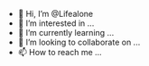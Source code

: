 - 👋 Hi, I’m @Lifealone
- 👀 I’m interested in ...
- 🌱 I’m currently learning ...
- 💞️ I’m looking to collaborate on ...
- 📫 How to reach me ...

<!---
Lifealone/Lifealone is a ✨ special ✨ repository because its `README.md` (this file) appears on your GitHub profile.
You can click the Preview link to take a look at your changes.
--->
